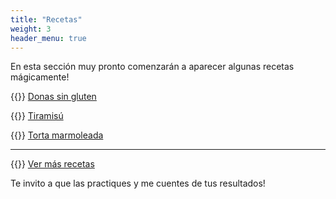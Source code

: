 ```yaml
---
title: "Recetas"
weight: 3
header_menu: true
---
```


En esta sección muy pronto comenzarán a aparecer algunas recetas mágicamente!

{{<icon class="fa fa-hand-o-right">}}&nbsp;[Donas sin gluten](recipes/donas_singluten_manzana_y_canela)

{{<icon class="fa fa-hand-o-right">}}&nbsp;[Tiramisú](recipes/tiramisu)

{{<icon class="fa fa-hand-o-right">}}&nbsp;[Torta marmoleada](recipes/torta_marmoleada)
__________________________________________
{{<icon class="fa fa-hand-o-right">}}&nbsp;[Ver más recetas](categories)

Te invito a que las practiques y me cuentes de tus resultados!






